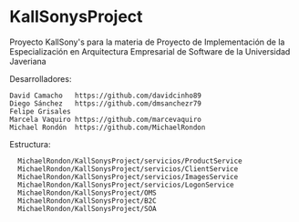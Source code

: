 # KallSonysProject
Proyecto KallSony's para la materia de Proyecto de Implementación de la Especialización en Arquitectura Empresarial de Software de la Universidad Javeriana

Desarrolladores: 
  
	David Camacho	https://github.com/davidcinho89
	Diego Sánchez	https://github.com/dmsanchezr79
	Felipe Grisales
	Marcela Vaquiro	https://github.com/marcevaquiro
	Michael Rondón	https://github.com/MichaelRondon

Estructura:

	  MichaelRondon/KallSonysProject/servicios/ProductService
	  MichaelRondon/KallSonysProject/servicios/ClientService
	  MichaelRondon/KallSonysProject/servicios/ImagesService
	  MichaelRondon/KallSonysProject/servicios/LogonService
	  MichaelRondon/KallSonysProject/OMS
	  MichaelRondon/KallSonysProject/B2C
	  MichaelRondon/KallSonysProject/SOA
